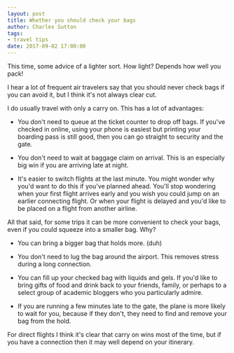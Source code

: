 ```yaml
---
layout: post
title: Whether you should check your bags
author: Charles Sutton
tags:
- travel tips
date: 2017-09-02 17:00:00
---
```


This time, some advice of a lighter sort. How light? Depends how well you pack!

I hear a lot of frequent air travelers say that you should never check bags if you can avoid it, but I think it's not always clear cut.

I do usually travel with only a carry on. This has a lot of advantages:

* You don't need to queue at the ticket counter to drop off bags. If you've checked in online, using your phone is easiest but printing your boarding pass is still good, then you can go straight to security and the gate.

* You don't need to wait at baggage claim on arrival. This is an especially big win if you are arriving late at night.

* It's easier to switch flights at the last minute. You might wonder why you'd want to do this if you've planned ahead. You'll stop wondering when your first flight arrives early and you wish you could jump on an earlier connecting flight. Or when your flight is delayed and you'd like to be placed on a flight from another airline.

All that said, for some trips it can be more convenient to check your bags, even if you could squeeze into a smaller bag. Why?

* You can bring a bigger bag that holds more. (duh)

* You don't need to lug the bag around the airport. This removes stress during a long connection.

* You can fill up your checked bag with liquids and gels. If you'd like to bring gifts of food and drink back to your friends, family, or perhaps to a select group of academic bloggers who you particularly admire.

* If you are running a few minutes late to the gate, the plane is more likely to wait for you, because if they don't, they need to find and remove your bag from the hold.

For direct flights I think it's clear that carry on wins most of the time, but if you have a connection then it may well depend on your itinerary.

